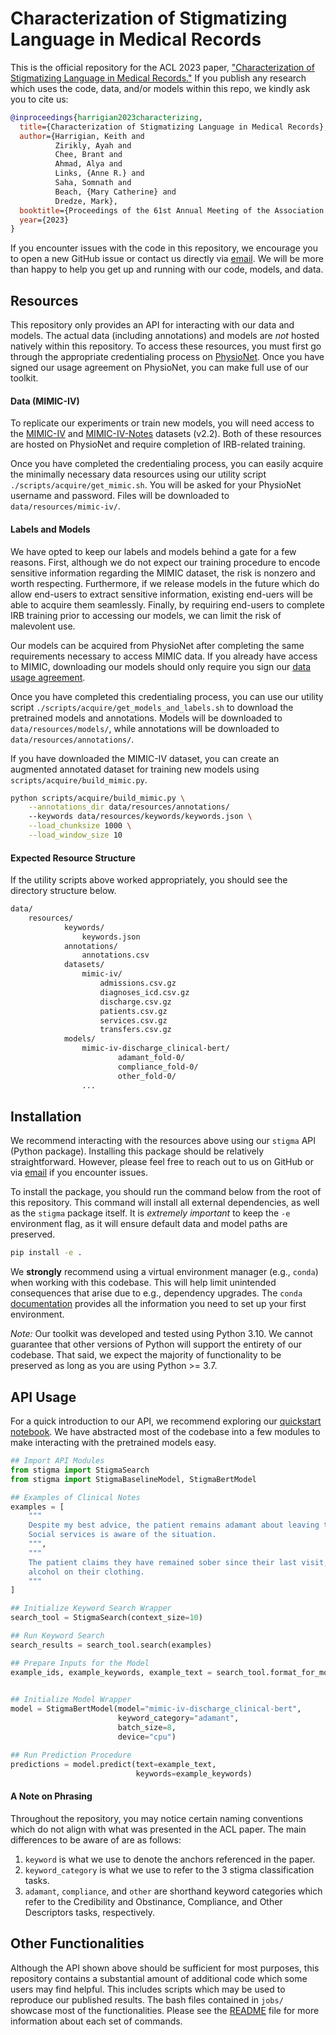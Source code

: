 # Characterization of Stigmatizing Language in Medical Records

This is the official repository for the ACL 2023 paper, ["Characterization of Stigmatizing Language in Medical Records."](notebooks/resources/ACL2023.pdf) If you publish any research which uses the code, data, and/or models within this repo, we kindly ask you to cite us:

```bibtex
@inproceedings{harrigian2023characterizing,
  title={Characterization of Stigmatizing Language in Medical Records},
  author={Harrigian, Keith and 
          Zirikly, Ayah and 
          Chee, Brant and 
          Ahmad, Alya and 
          Links, {Anne R.} and 
          Saha, Somnath and 
          Beach, {Mary Catherine} and 
          Dredze, Mark},
  booktitle={Proceedings of the 61st Annual Meeting of the Association for Computational Linguistics (ACL)},
  year={2023}
}
```

If you encounter issues with the code in this repository, we encourage you to open a new GitHub issue or contact us directly via [email](mailto:kharrigian@jhu.edu). We will be more than happy to help you get up and running with our code, models, and data.

## Resources

This repository only provides an API for interacting with our data and models. The actual data (including annotations) and models are *not* hosted natively within this repository. To access these resources, you must first go through the appropriate credentialing process on [PhysioNet](https://physionet.org). Once you have signed our usage agreement on PhysioNet, you can make full use of our toolkit.

#### Data (MIMIC-IV)

To replicate our experiments or train new models, you will need access to the [MIMIC-IV](https://physionet.org/content/mimiciv/2.2/) and [MIMIC-IV-Notes](https://physionet.org/content/mimic-iv-note/2.2/) datasets (v2.2). Both of these resources are hosted on PhysioNet and require completion of IRB-related training.

Once you have completed the credentialing process, you can easily acquire the minimally necessary data resources using our utility script `./scripts/acquire/get_mimic.sh`. You will be asked for your PhysioNet username and password. Files will be downloaded to `data/resources/mimic-iv/`.

#### Labels and Models

We have opted to keep our labels and models behind a gate for a few reasons. First, although we do not expect our training procedure to encode sensitive information regarding the MIMIC dataset, the risk is nonzero and worth respecting. Furthermore, if we release models in the future which do allow end-users to extract sensitive information, existing end-uers will be able to acquire them seamlessly. Finally, by requiring end-users to complete IRB training prior to accessing our models, we can limit the risk of malevolent use.

Our models can be acquired from PhysioNet after completing the same requirements necessary to access MIMIC data. If you already have access to MIMIC, downloading our models should only require you sign our [data usage agreement](TBD).

Once you have completed this credentialing process, you can use our utility script `./scripts/acquire/get_models_and_labels.sh` to download the pretrained models and annotations. Models will be downloaded to `data/resources/models/`, while annotations will be downloaded to `data/resources/annotations/`.

If you have downloaded the MIMIC-IV dataset, you can create an augmented annotated dataset for training new models using `scripts/acquire/build_mimic.py`.

```bash
python scripts/acquire/build_mimic.py \
    --annotations_dir data/resources/annotations/
    --keywords data/resources/keywords/keywords.json \
    --load_chunksize 1000 \
    --load_window_size 10
```

#### Expected Resource Structure

If the utility scripts above worked appropriately, you should see the directory structure below.

```bash
data/
    resources/
            keywords/
                keywords.json
            annotations/
                annotations.csv
            datasets/
                mimic-iv/
                    admissions.csv.gz
                    diagnoses_icd.csv.gz
                    discharge.csv.gz
                    patients.csv.gz
                    services.csv.gz
                    transfers.csv.gz
            models/
                mimic-iv-discharge_clinical-bert/
                        adamant_fold-0/
                        compliance_fold-0/
                        other_fold-0/
                ...
```

## Installation

We recommend interacting with the resources above using our `stigma` API (Python package). Installing this package should be relatively straightforward. However, please feel free to reach out to us on GitHub or via [email](mailto:kharrigian@jhu.edu) if you encounter issues.

To install the package, you should run the command below from the root of this repository. This command will install all external dependencies, as well as the `stigma` package itself. It is *extremely important* to keep the `-e` environment flag, as it will ensure default data and model paths are preserved.

```bash
pip install -e .
```

We **strongly** recommend using a virtual environment manager (e.g., `conda`) when working with this codebase. This will help limit unintended consequences that arise due to e.g., dependency upgrades. The `conda` [documentation](https://conda.io/projects/conda/en/latest/user-guide/getting-started.html) provides all the information you need to set up your first environment.

*Note:* Our toolkit was developed and tested using Python 3.10. We cannot guarantee that other versions of Python will support the entirety of our codebase. That said, we expect the majority of functionality to be preserved as long as you are using Python >= 3.7.

## API Usage

For a quick introduction to our API, we recommend exploring our [quickstart notebook](notebooks/api.demo.ipynb). We have abstracted most of the codebase into a few modules to make interacting with the pretrained models easy.

```python
## Import API Modules
from stigma import StigmaSearch
from stigma import StigmaBaselineModel, StigmaBertModel

## Examples of Clinical Notes
examples = [
    """
    Despite my best advice, the patient remains adamant about leaving the hospital today. 
    Social services is aware of the situation.
    """,
    """
    The patient claims they have remained sober since their last visit, though I smelled
    alcohol on their clothing.
    """
]

## Initialize Keyword Search Wrapper
search_tool = StigmaSearch(context_size=10)

## Run Keyword Search
search_results = search_tool.search(examples)

## Prepare Inputs for the Model
example_ids, example_keywords, example_text = search_tool.format_for_model(search_results=search_results,
                                                                           keyword_category="adamant")

## Initialize Model Wrapper
model = StigmaBertModel(model="mimic-iv-discharge_clinical-bert",
                        keyword_category="adamant",
                        batch_size=8,
                        device="cpu")

## Run Prediction Procedure
predictions = model.predict(text=example_text,
                            keywords=example_keywords)
```

#### A Note on Phrasing

Throughout the repository, you may notice certain naming conventions which do not align with what was presented in the ACL paper. The main differences to be aware of are as follows:

1. `keyword` is what we use to denote the anchors referenced in the paper.
2. `keyword_category` is what we use to refer to the 3 stigma classification tasks.
3. `adamant`, `compliance`, and `other` are shorthand keyword categories which refer to the Credibility and Obstinance, Compliance, and Other Descriptors tasks, respectively.

## Other Functionalities

Although the API shown above should be sufficient for most purposes, this repository contains a substantial amount of additional code which some users may find helpful. This includes scripts which may be used to reproduce our published results. The bash files contained in `jobs/` showcase most of the functionalities. Please see the [README](jobs/README.md) file for more information about each set of commands.